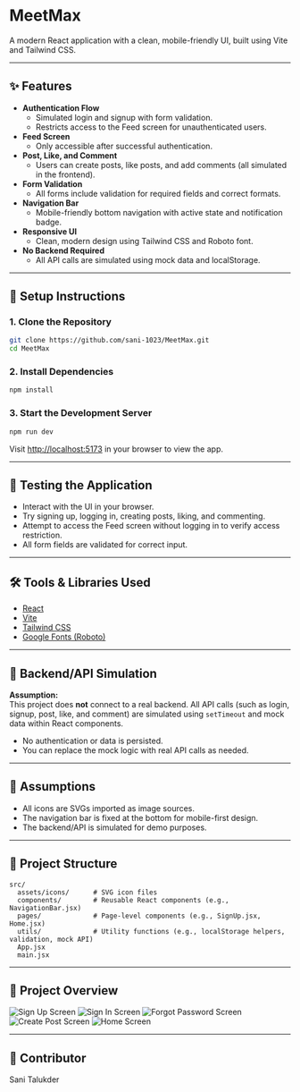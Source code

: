 # MeetMax

A modern React application with a clean, mobile-friendly UI, built using Vite and Tailwind CSS.

---

## ✨ Features

- **Authentication Flow**  
  - Simulated login and signup with form validation.
  - Restricts access to the Feed screen for unauthenticated users.
- **Feed Screen**  
  - Only accessible after successful authentication.
- **Post, Like, and Comment**  
  - Users can create posts, like posts, and add comments (all simulated in the frontend).
- **Form Validation**  
  - All forms include validation for required fields and correct formats.
- **Navigation Bar**  
  - Mobile-friendly bottom navigation with active state and notification badge.
- **Responsive UI**  
  - Clean, modern design using Tailwind CSS and Roboto font.
- **No Backend Required**  
  - All API calls are simulated using mock data and localStorage.

---

## 🚀 Setup Instructions

### 1. Clone the Repository

```bash
git clone https://github.com/sani-1023/MeetMax.git
cd MeetMax
```

### 2. Install Dependencies

```bash
npm install
```

### 3. Start the Development Server

```bash
npm run dev
```

Visit [http://localhost:5173](http://localhost:5173) in your browser to view the app.

---

## 🧪 Testing the Application

- Interact with the UI in your browser.
- Try signing up, logging in, creating posts, liking, and commenting.
- Attempt to access the Feed screen without logging in to verify access restriction.
- All form fields are validated for correct input.

---

## 🛠️ Tools & Libraries Used

- [React](https://react.dev/)
- [Vite](https://vitejs.dev/)
- [Tailwind CSS](https://tailwindcss.com/)
- [Google Fonts (Roboto)](https://fonts.google.com/specimen/Roboto)

---

## 📡 Backend/API Simulation

**Assumption:**  
This project does **not** connect to a real backend. All API calls (such as login, signup, post, like, and comment) are simulated using `setTimeout` and mock data within React components.

- No authentication or data is persisted.
- You can replace the mock logic with real API calls as needed.

---

## 📄 Assumptions

- All icons are SVGs imported as image sources.
- The navigation bar is fixed at the bottom for mobile-first design.
- The backend/API is simulated for demo purposes.

---

## 📂 Project Structure

```
src/
  assets/icons/      # SVG icon files
  components/        # Reusable React components (e.g., NavigationBar.jsx)
  pages/             # Page-level components (e.g., SignUp.jsx, Home.jsx)
  utils/             # Utility functions (e.g., localStorage helpers, validation, mock API)
  App.jsx
  main.jsx
```

---
## 📸 Project Overview

![Sign Up Screen](Project_overview/sign_up.png)
![Sign In Screen](Project_overview/sign_in.png)
![Forgot Password Screen](Project_overview/forgot_password.png)
![Create Post Screen](Project_overview/post_create.png)
![Home Screen](Project_overview/home.png)




---

## 🤝 Contributor

Sani Talukder